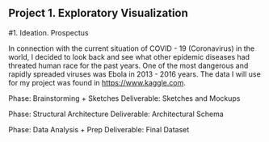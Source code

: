 ## Project 1. Exploratory Visualization
#1. Ideation. Prospectus

In connection with the current situation of COVID - 19 (Coronavirus) in the world, I decided to look back and see what other epidemic diseases had threated human race for the past years. One of the most dangerous and rapidly spreaded viruses was Ebola in 2013 - 2016 years. The data I will use for my project was found in https://www.kaggle.com. 

Phase: Brainstorming + Sketches
Deliverable: Sketches and Mockups

Phase: Structural Architecture
Deliverable: Architectural Schema

Phase: Data Analysis + Prep
Deliverable: Final Dataset

